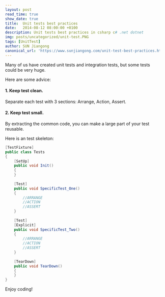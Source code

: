 ```yaml
---
layout: post
read_time: true
show_date: true
title:  Unit tests best practices 
date:   2014-08-12 08:00:00 +0100
description: Unit tests best practices in csharp c# .net dotnet
img: posts/uncategorized/unit-test.PNG
tags: [UnitTest]
author: SUN Jiangong
canonical_url: 'https://www.sunjiangong.com/unit-test-best-practices.html'
---
```



Many of us have created unit tests and integration tests, but some tests could be very huge. 

Here are some advice:

#### 1. Keep test clean.

Separate each test with 3 sections: Arrange, Action, Assert.

<!--more-->

#### 2. Keep test small. 

By extracting the common code, you can make a large part of your test reusable.

Here is an test skeleton:

```csharp
[TestFixture]
public class Tests
{
	[SetUp]
	public void Init()
	{
	}
 
	[Test]
	public void SpecificTest_One()
	{
		//ARRANGE
		//ACTION
		//ASSERT
	}
 
	[Test]
	[Explicit]
	public void SpecificTest_Two()
	{
		//ARRANGE
		//ACTION
		//ASSERT
	}
	
	[TearDown]
	public void TearDown()
	{          
	}
}
```


Enjoy coding!

